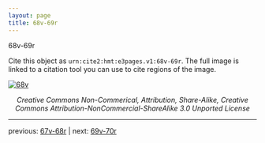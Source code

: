 ```yaml
---
layout: page
title: 68v-69r
---
```


68v-69r

Cite this object as `urn:cite2:hmt:e3pages.v1:68v-69r`.  The full image is linked to a citation tool you can use to cite regions of the image.

[![68v](http://www.homermultitext.org/iipsrv?IIIF=/project/homer/pyramidal/deepzoom/hmt/e3bifolio/v1/E3_68v_69r.tif/full/800,/0/default.jpg)](http://www.homermultitext.org/ict2/?urn=urn:cite2:hmt:e3bifolio.v1:E3_68v_69r) 

<p style="text-align: center; font-style: italic;">Creative Commons Non-Commerical, Attribution, Share-Alike, Creative Commons Attribution-NonCommercial-ShareAlike 3.0 Unported License</p>

---

previous: [67v-68r](../67v-68r/) | next: [69v-70r](../69v-70r/)